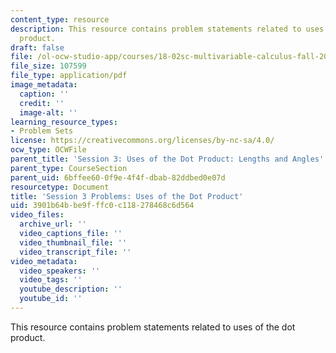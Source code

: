 ```yaml
---
content_type: resource
description: This resource contains problem statements related to uses of the dot
  product.
draft: false
file: /ol-ocw-studio-app/courses/18-02sc-multivariable-calculus-fall-2010/3901b64bbe9fffc0c118278468c6d564_MIT18_02SC_pb_3_quest.pdf
file_size: 107599
file_type: application/pdf
image_metadata:
  caption: ''
  credit: ''
  image-alt: ''
learning_resource_types:
- Problem Sets
license: https://creativecommons.org/licenses/by-nc-sa/4.0/
ocw_type: OCWFile
parent_title: 'Session 3: Uses of the Dot Product: Lengths and Angles'
parent_type: CourseSection
parent_uid: 6bffee60-0f9e-4f4f-dbab-82ddbed0e07d
resourcetype: Document
title: 'Session 3 Problems: Uses of the Dot Product'
uid: 3901b64b-be9f-ffc0-c118-278468c6d564
video_files:
  archive_url: ''
  video_captions_file: ''
  video_thumbnail_file: ''
  video_transcript_file: ''
video_metadata:
  video_speakers: ''
  video_tags: ''
  youtube_description: ''
  youtube_id: ''
---
```

This resource contains problem statements related to uses of the dot product.
